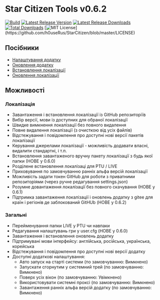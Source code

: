 # Star Citizen Tools v0.6.2
[![Build](https://github.com/h0useRus/StarCitizen/actions/workflows/build.yml/badge.svg?branch=master&event=push)](https://github.com/h0useRus/StarCitizen/actions/workflows/build.yml)
[![Latest Release Version](https://img.shields.io/github/release/h0useRus/StarCitizen?sort=date)](https://github.com/h0useRus/StarCitizen/releases/latest)
[![Latest Release Downloads](https://img.shields.io/github/downloads/h0useRus/StarCitizen/latest/total)](https://github.com/h0useRus/StarCitizen/releases/latest)
[![Total Downloads](https://img.shields.io/github/downloads/h0useRus/StarCitizen/total.svg)](https://github.com/h0useRus/StarCitizen/releases)
[![MIT License](https://img.shields.io/apm/l/atomic-design-ui.svg?)](https://github.com/h0useRus/StarCitizen/blob/master/LICENSE)

## Посібники

- [Налаштування додатку](guide/SETUP_APPLICATION.md)
- [Оновлення додатку](guide/UPDATE_APPLICATION.md)
- [Встановлення локалізації](guide/INSTALL_LOCALIZATION.md)
- [Оновлення локалізації](guide/UPDATE_LOCALIZATION.md)

## Можливості

### Локалізація

- Завантаження і встановлення локалізації із GitHub репозиторіїв
- Вибір версії, мови із доступних для обраної локалізації
- Швидке вимкнення локалізації без повного видалення
- Повне видалення локалізації (з очисткою від усіх файлів)
- Відстежування і повідомлення про доступні нові версії пакетів локалізації
- Керування джерелами локалізації - можливість додавати власні, видалити стандартні, і т.п.
- Встановлення завантаженого вручну пакету локалізації з будь якої папки (НОВЕ у 0.6.0)
- Розділене встановлення локалізаці для PTU / LIVE
- Приховування по замовчуванню ранніх альфа версій локалізації
- Можливість задати токен GitHub для роботи з приватними репозиторіями (через ручне редагування settings.json) 
- Розумне довантаження локалізації без повного скачування (НОВЕ у 0.6.1)
- Підтримка завантаження локалізації і оновлень додатку з gitee для країн і регіонів де заблокований GitHUb (НОВЕ у 0.6.2)

### Загальні

- Перейменування папки LIVE у PTU чи навпаки
- Редагування налаштувань гри у user.cfg (НОВЕ у 0.6.0)
- Завантаження і встановлення оновлень додатку
- Підтримувані мови інтерфейсу: англійська, російська, українська, корейська
- Відстежування і повідомлення про доступні нові версії додатку
- Доступні додаткові налаштування:
    - Авто запуск на старті системи (по замовчуванню: Вимкнено)
    - Запускати сгорнутим у системний трей (по замовчуванню: Вимкнено)
    - Поверх усіх вікон (по замовчуванню: Увімкнено)
    - Використовувати системні проксі (по замовчуванню: Вимкнено)
    - Завантаження ранніх альфа версій додатку (по замовчуванню: Вимкнено)
